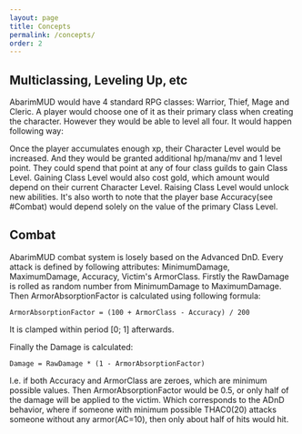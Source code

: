 ```yaml
---
layout: page
title: Concepts
permalink: /concepts/
order: 2
---
```


## Multiclassing, Leveling Up, etc

AbarimMUD would have 4 standard RPG classes: Warrior, Thief, Mage and Cleric.
A player would choose one of it as their primary class when creating the character.
However they would be able to level all four. It would happen following way:

Once the player accumulates enough xp, their Character Level would be increased.
And they would be granted additional hp/mana/mv and 1 level point.
They could spend that point at any of four class guilds to gain Class Level.
Gaining Class Level would also cost gold, which amount would depend on their current Character Level.
Raising Class Level would unlock new abilities.
It's also worth to note that the player base Accuracy(see #Combat) would depend solely on the value of the primary Class Level.

## Combat

AbarimMUD combat system is losely based on the Advanced DnD.
Every attack is defined by following attributes: MinimumDamage, MaximumDamage, Accuracy, Victim's ArmorClass.
Firstly the RawDamage is rolled as random number from MinimumDamage to MaximumDamage.
Then ArmorAbsorptionFactor is calculated using following formula:

`ArmorAbsorptionFactor = (100 + ArmorClass - Accuracy) / 200`

It is clamped within period [0; 1] afterwards.

Finally the Damage is calculated:

`Damage = RawDamage * (1 - ArmorAbsorptionFactor)`

I.e. if both Accuracy and ArmorClass are zeroes, which are minimum possible values.
Then ArmorAbsorptionFactor would be 0.5, or only half of the damage will be applied to the victim.
Which corresponds to the ADnD behavior, where if someone with minimum possible THAC0(20) attacks someone without any armor(AC=10),
then only about half of hits would hit.